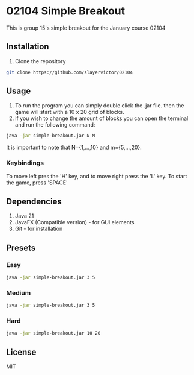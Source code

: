 # 02104 Simple Breakout
This is group 15's simple breakout for the January course 02104

## Installation
1. Clone the repository
```bash
git clone https://github.com/slayervictor/02104
```

## Usage
1. To run the program you can simply double click the .jar file. then the game will start with a 10 x 20 grid of blocks.
2. if you wish to change the amount of blocks you can open the terminal and run the following command:
```bash
java -jar simple-breakout.jar N M
```
It is important to note that N={1,...,10} and m={5,...,20}.

### Keybindings
To move left pres the 'H' key, and to move right press the 'L' key.
To start the game, press 'SPACE'

## Dependencies
1. Java 21
2. JavaFX (Compatible version) - for GUI elements
3. Git - for installation

## Presets

### Easy
```bash
java -jar simple-breakout.jar 3 5
```

### Medium
```bash
java -jar simple-breakout.jar 3 5
```

### Hard
```bash
java -jar simple-breakout.jar 10 20
```

## License
MIT
